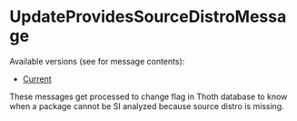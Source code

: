 # UpdateProvidesSourceDistroMessage

Available versions (see for message contents):

- [Current](https://github.com/thoth-station/messaging/blob/master/thoth/messaging/update_provides_src_distro.py)

These messages get processed to change flag in Thoth database to know when a package cannot be SI analyzed because source distro is missing.
